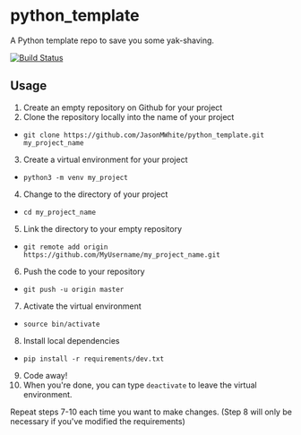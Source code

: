 # python_template
A Python template repo to save you some yak-shaving.

[![Build Status](https://travis-ci.org/JasonMWhite/python_template.svg?branch=master)](https://travis-ci.org/JasonMWhite/python_template)

## Usage
1. Create an empty repository on Github for your project
2. Clone the repository locally into the name of your project
  * `git clone https://github.com/JasonMWhite/python_template.git my_project_name`
3. Create a virtual environment for your project
  * `python3 -m venv my_project`
4. Change to the directory of your project
  * `cd my_project_name`
5. Link the directory to your empty repository
  * `git remote add origin https://github.com/MyUsername/my_project_name.git`
6. Push the code to your repository
  * `git push -u origin master`
7. Activate the virtual environment
  * `source bin/activate`
8. Install local dependencies
  * `pip install -r requirements/dev.txt`
9. Code away!
10. When you're done, you can type `deactivate` to leave the virtual environment.

Repeat steps 7-10 each time you want to make changes.
(Step 8 will only be necessary if you've modified the requirements)
